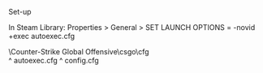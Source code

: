 Set-up

In Steam Library: Properties > General > SET LAUNCH OPTIONS = -novid +exec autoexec.cfg

\Counter-Strike Global Offensive\csgo\cfg\
 ^ autoexec.cfg 
 ^ config.cfg
 

